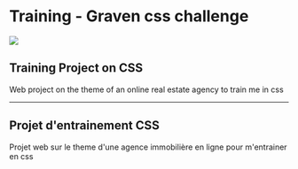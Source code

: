 # Training - Graven css challenge
<a href="https://real-estate.pruvostbastien.fr/" target="_blank"><img src="https://img.shields.io/badge/ctrl_%2B_click_here_to_see_the_website-324050?style=for-the-badge&logo=github&logoColor=white" /></a> 
  
## Training Project on CSS
Web project on the theme of an online real estate agency to train me in css
  
------
  
## Projet d'entrainement CSS
Projet web sur le theme d'une agence immobilière en ligne pour m'entrainer en css
